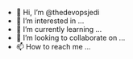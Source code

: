 - 👋 Hi, I’m @thedevopsjedi
- 👀 I’m interested in ...
- 🌱 I’m currently learning ...
- 💞️ I’m looking to collaborate on ...
- 📫 How to reach me ...

<!---
thedevopsjedi/thedevopsjedi is a ✨ special ✨ repository because its `README.md` (this file) appears on your GitHub profile.
You can click the Preview link to take a look at your changes.
--->
